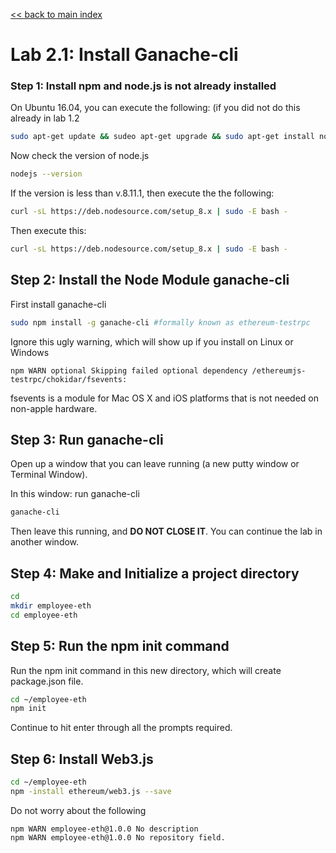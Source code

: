 [<< back to main index](../README.md)

Lab 2.1:  Install Ganache-cli
=====================================

### Step 1: Install npm and node.js is not already installed

On Ubuntu 16.04, you can execute the following: (if you did not do this already in lab 1.2

```bash
sudo apt-get update && sudeo apt-get upgrade && sudo apt-get install nodejs npm curl
```

Now check the version of node.js

```bash
nodejs --version
```
If the version is less than v.8.11.1, then execute the the following:

```bash
curl -sL https://deb.nodesource.com/setup_8.x | sudo -E bash -
```

Then execute this:

```bash
curl -sL https://deb.nodesource.com/setup_8.x | sudo -E bash -
```


## Step 2: Install the Node Module ganache-cli

First install ganache-cli

```bash
sudo npm install -g ganache-cli #formally known as ethereum-testrpc 
```

Ignore this ugly warning, which will show up if you install on Linux or Windows

```console
npm WARN optional Skipping failed optional dependency /ethereumjs-testrpc/chokidar/fsevents:
```
 
fsevents is a module for Mac OS X and iOS platforms that is not needed on non-apple hardware.

## Step 3: Run ganache-cli

Open up a window that you can leave running (a new putty window or Terminal Window).

In this window: run ganache-cli

```bash
ganache-cli
```

Then leave this running, and **DO NOT CLOSE IT**.  You can continue the lab in another window.

## Step 4: Make and Initialize a project directory

```bash
cd
mkdir employee-eth
cd employee-eth
```


## Step 5: Run the npm init command 

Run the npm init command in this new directory, which will create package.json file.

```bash
cd ~/employee-eth
npm init
```

Continue to hit enter through all the prompts required.


## Step 6:  Install Web3.js

```bash
cd ~/employee-eth
npm -install ethereum/web3.js --save
```

Do not worry about the following

```console
npm WARN employee-eth@1.0.0 No description
npm WARN employee-eth@1.0.0 No repository field.
```


